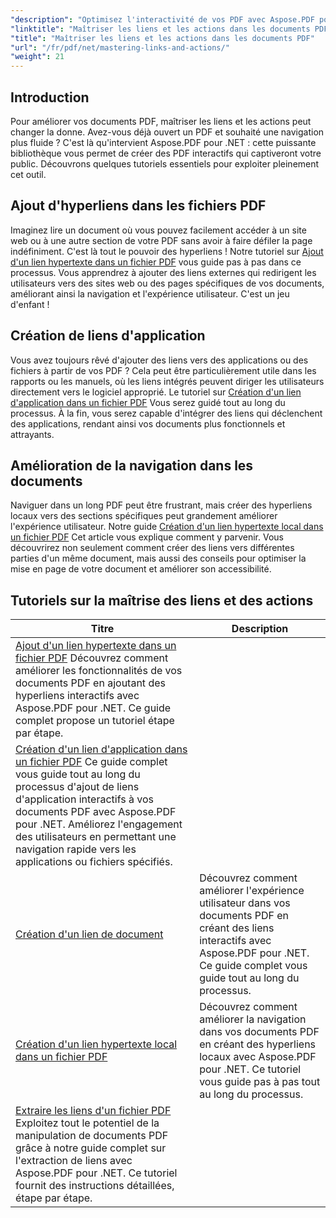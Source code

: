 ```yaml
---
"description": "Optimisez l'interactivité de vos PDF avec Aspose.PDF pour .NET. Découvrez comment ajouter des hyperliens et améliorer la navigation grâce à nos tutoriels pas à pas."
"linktitle": "Maîtriser les liens et les actions dans les documents PDF"
"title": "Maîtriser les liens et les actions dans les documents PDF"
"url": "/fr/pdf/net/mastering-links-and-actions/"
"weight": 21
---
```


## Introduction

Pour améliorer vos documents PDF, maîtriser les liens et les actions peut changer la donne. Avez-vous déjà ouvert un PDF et souhaité une navigation plus fluide ? C'est là qu'intervient Aspose.PDF pour .NET : cette puissante bibliothèque vous permet de créer des PDF interactifs qui captiveront votre public. Découvrons quelques tutoriels essentiels pour exploiter pleinement cet outil.

## Ajout d'hyperliens dans les fichiers PDF
Imaginez lire un document où vous pouvez facilement accéder à un site web ou à une autre section de votre PDF sans avoir à faire défiler la page indéfiniment. C'est là tout le pouvoir des hyperliens ! Notre tutoriel sur [Ajout d'un lien hypertexte dans un fichier PDF](./adding-hyperlink/) vous guide pas à pas dans ce processus. Vous apprendrez à ajouter des liens externes qui redirigent les utilisateurs vers des sites web ou des pages spécifiques de vos documents, améliorant ainsi la navigation et l'expérience utilisateur. C'est un jeu d'enfant !

## Création de liens d'application
Vous avez toujours rêvé d'ajouter des liens vers des applications ou des fichiers à partir de vos PDF ? Cela peut être particulièrement utile dans les rapports ou les manuels, où les liens intégrés peuvent diriger les utilisateurs directement vers le logiciel approprié. Le tutoriel sur [Création d'un lien d'application dans un fichier PDF](./creating-application-link/) Vous serez guidé tout au long du processus. À la fin, vous serez capable d'intégrer des liens qui déclenchent des applications, rendant ainsi vos documents plus fonctionnels et attrayants.

## Amélioration de la navigation dans les documents
Naviguer dans un long PDF peut être frustrant, mais créer des hyperliens locaux vers des sections spécifiques peut grandement améliorer l'expérience utilisateur. Notre guide [Création d'un lien hypertexte local dans un fichier PDF](./creating-local-hyperlink/) Cet article vous explique comment y parvenir. Vous découvrirez non seulement comment créer des liens vers différentes parties d'un même document, mais aussi des conseils pour optimiser la mise en page de votre document et améliorer son accessibilité.

## Tutoriels sur la maîtrise des liens et des actions
| Titre | Description |
| --- | --- | 
| [Ajout d'un lien hypertexte dans un fichier PDF](./adding-hyperlink/) Découvrez comment améliorer les fonctionnalités de vos documents PDF en ajoutant des hyperliens interactifs avec Aspose.PDF pour .NET. Ce guide complet propose un tutoriel étape par étape. |  
| [Création d'un lien d'application dans un fichier PDF](./creating-application-link/) Ce guide complet vous guide tout au long du processus d'ajout de liens d'application interactifs à vos documents PDF avec Aspose.PDF pour .NET. Améliorez l'engagement des utilisateurs en permettant une navigation rapide vers les applications ou fichiers spécifiés.  
| [Création d'un lien de document](./creating-document-link/) | Découvrez comment améliorer l'expérience utilisateur dans vos documents PDF en créant des liens interactifs avec Aspose.PDF pour .NET. Ce guide complet vous guide tout au long du processus. |  
| [Création d'un lien hypertexte local dans un fichier PDF](./creating-local-hyperlink/) | Découvrez comment améliorer la navigation dans vos documents PDF en créant des hyperliens locaux avec Aspose.PDF pour .NET. Ce tutoriel vous guide pas à pas tout au long du processus. |  
| [Extraire les liens d'un fichier PDF](./extract-links-from-pdf-file/) Exploitez tout le potentiel de la manipulation de documents PDF grâce à notre guide complet sur l'extraction de liens avec Aspose.PDF pour .NET. Ce tutoriel fournit des instructions détaillées, étape par étape. |